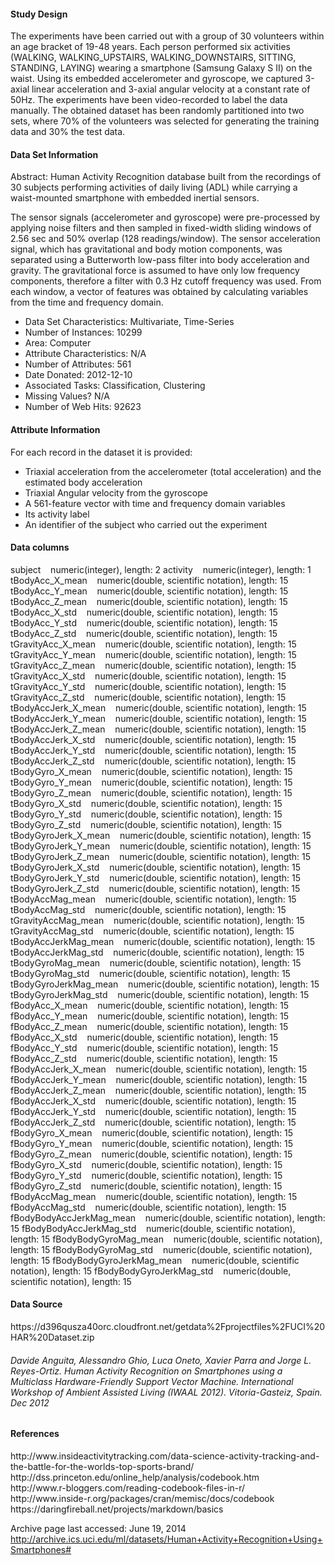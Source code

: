 
<h4>Study Design</h4>  
The experiments have been carried out with a group of 30 volunteers within an age bracket of 19-48 years. Each person performed six activities (WALKING, WALKING_UPSTAIRS, WALKING_DOWNSTAIRS, SITTING, STANDING, LAYING) wearing a smartphone (Samsung Galaxy S II) on the waist. Using its embedded accelerometer and gyroscope, we captured 3-axial linear acceleration and 3-axial angular velocity at a constant rate of 50Hz. The experiments have been video-recorded to label the data manually. The obtained dataset has been randomly partitioned into two sets, where 70% of the volunteers was selected for generating the training data and 30% the test data.

<h4>Data Set Information</h4>
Abstract: Human Activity Recognition database built from the recordings of 30 subjects performing activities of daily living (ADL) while carrying a waist-mounted smartphone with embedded inertial sensors.
	
The sensor signals (accelerometer and gyroscope) were pre-processed by applying noise filters and then sampled in fixed-width sliding windows of 2.56 sec and 50% overlap (128 readings/window). The sensor acceleration signal, which has gravitational and body motion components, was separated using a Butterworth low-pass filter into body acceleration and gravity. The gravitational force is assumed to have only low frequency components, therefore a filter with 0.3 Hz cutoff frequency was used. From each window, a vector of features was obtained by calculating variables from the time and frequency domain.

<ul>
<li>Data Set Characteristics: Multivariate, Time-Series</li>
<li>Number of Instances: 10299</li>
<li>Area: Computer</li>
<li>Attribute Characteristics: N/A</li>
<li>Number of Attributes: 561</li>
<li>Date Donated: 2012-12-10</li>
<li>Associated Tasks: Classification, Clustering</li>
<li>Missing Values? N/A</li>
<li>Number of Web Hits: 92623</li>
</ul>

<h4/>Attribute Information</h4>
For each record in the dataset it is provided:
<ul>
<li>Triaxial acceleration from the accelerometer (total acceleration) and the estimated body acceleration</li>
<li>Triaxial Angular velocity from the gyroscope</li>
<li>A 561-feature vector with time and frequency domain variables</li>
<li>Its activity label</li>
<li>An identifier of the subject who carried out the experiment</li>
</ul>

<h4>Data columns</h4>  
 subject&nbsp;&nbsp;&nbsp;&nbsp;numeric(integer), length: 2  
 activity&nbsp;&nbsp;&nbsp;&nbsp;numeric(integer), length: 1  
 tBodyAcc_X_mean&nbsp;&nbsp;&nbsp;&nbsp;numeric(double, scientific notation), length: 15  
 tBodyAcc_Y_mean&nbsp;&nbsp;&nbsp;&nbsp;numeric(double, scientific notation), length: 15  
 tBodyAcc_Z_mean&nbsp;&nbsp;&nbsp;&nbsp;numeric(double, scientific notation), length: 15  
 tBodyAcc_X_std&nbsp;&nbsp;&nbsp;&nbsp;numeric(double, scientific notation), length: 15  
 tBodyAcc_Y_std&nbsp;&nbsp;&nbsp;&nbsp;numeric(double, scientific notation), length: 15  
 tBodyAcc_Z_std&nbsp;&nbsp;&nbsp;&nbsp;numeric(double, scientific notation), length: 15  
 tGravityAcc_X_mean&nbsp;&nbsp;&nbsp;&nbsp;numeric(double, scientific notation), length: 15  
 tGravityAcc_Y_mean&nbsp;&nbsp;&nbsp;&nbsp;numeric(double, scientific notation), length: 15  
 tGravityAcc_Z_mean&nbsp;&nbsp;&nbsp;&nbsp;numeric(double, scientific notation), length: 15  
 tGravityAcc_X_std&nbsp;&nbsp;&nbsp;&nbsp;numeric(double, scientific notation), length: 15  
 tGravityAcc_Y_std&nbsp;&nbsp;&nbsp;&nbsp;numeric(double, scientific notation), length: 15  
 tGravityAcc_Z_std&nbsp;&nbsp;&nbsp;&nbsp;numeric(double, scientific notation), length: 15  
 tBodyAccJerk_X_mean&nbsp;&nbsp;&nbsp;&nbsp;numeric(double, scientific notation), length: 15  
 tBodyAccJerk_Y_mean&nbsp;&nbsp;&nbsp;&nbsp;numeric(double, scientific notation), length: 15  
 tBodyAccJerk_Z_mean&nbsp;&nbsp;&nbsp;&nbsp;numeric(double, scientific notation), length: 15  
 tBodyAccJerk_X_std&nbsp;&nbsp;&nbsp;&nbsp;numeric(double, scientific notation), length: 15  
 tBodyAccJerk_Y_std&nbsp;&nbsp;&nbsp;&nbsp;numeric(double, scientific notation), length: 15  
 tBodyAccJerk_Z_std&nbsp;&nbsp;&nbsp;&nbsp;numeric(double, scientific notation), length: 15  
 tBodyGyro_X_mean&nbsp;&nbsp;&nbsp;&nbsp;numeric(double, scientific notation), length: 15  
 tBodyGyro_Y_mean&nbsp;&nbsp;&nbsp;&nbsp;numeric(double, scientific notation), length: 15  
 tBodyGyro_Z_mean&nbsp;&nbsp;&nbsp;&nbsp;numeric(double, scientific notation), length: 15  
 tBodyGyro_X_std&nbsp;&nbsp;&nbsp;&nbsp;numeric(double, scientific notation), length: 15  
 tBodyGyro_Y_std&nbsp;&nbsp;&nbsp;&nbsp;numeric(double, scientific notation), length: 15  
 tBodyGyro_Z_std&nbsp;&nbsp;&nbsp;&nbsp;numeric(double, scientific notation), length: 15  
 tBodyGyroJerk_X_mean&nbsp;&nbsp;&nbsp;&nbsp;numeric(double, scientific notation), length: 15  
 tBodyGyroJerk_Y_mean&nbsp;&nbsp;&nbsp;&nbsp;numeric(double, scientific notation), length: 15  
 tBodyGyroJerk_Z_mean&nbsp;&nbsp;&nbsp;&nbsp;numeric(double, scientific notation), length: 15  
 tBodyGyroJerk_X_std&nbsp;&nbsp;&nbsp;&nbsp;numeric(double, scientific notation), length: 15  
 tBodyGyroJerk_Y_std&nbsp;&nbsp;&nbsp;&nbsp;numeric(double, scientific notation), length: 15  
 tBodyGyroJerk_Z_std&nbsp;&nbsp;&nbsp;&nbsp;numeric(double, scientific notation), length: 15  
 tBodyAccMag_mean&nbsp;&nbsp;&nbsp;&nbsp;numeric(double, scientific notation), length: 15  
 tBodyAccMag_std&nbsp;&nbsp;&nbsp;&nbsp;numeric(double, scientific notation), length: 15  
 tGravityAccMag_mean&nbsp;&nbsp;&nbsp;&nbsp;numeric(double, scientific notation), length: 15  
 tGravityAccMag_std&nbsp;&nbsp;&nbsp;&nbsp;numeric(double, scientific notation), length: 15  
 tBodyAccJerkMag_mean&nbsp;&nbsp;&nbsp;&nbsp;numeric(double, scientific notation), length: 15  
 tBodyAccJerkMag_std&nbsp;&nbsp;&nbsp;&nbsp;numeric(double, scientific notation), length: 15  
 tBodyGyroMag_mean&nbsp;&nbsp;&nbsp;&nbsp;numeric(double, scientific notation), length: 15  
 tBodyGyroMag_std&nbsp;&nbsp;&nbsp;&nbsp;numeric(double, scientific notation), length: 15  
 tBodyGyroJerkMag_mean&nbsp;&nbsp;&nbsp;&nbsp;numeric(double, scientific notation), length: 15  
 tBodyGyroJerkMag_std&nbsp;&nbsp;&nbsp;&nbsp;numeric(double, scientific notation), length: 15  
 fBodyAcc_X_mean&nbsp;&nbsp;&nbsp;&nbsp;numeric(double, scientific notation), length: 15  
 fBodyAcc_Y_mean&nbsp;&nbsp;&nbsp;&nbsp;numeric(double, scientific notation), length: 15  
 fBodyAcc_Z_mean&nbsp;&nbsp;&nbsp;&nbsp;numeric(double, scientific notation), length: 15  
 fBodyAcc_X_std&nbsp;&nbsp;&nbsp;&nbsp;numeric(double, scientific notation), length: 15  
 fBodyAcc_Y_std&nbsp;&nbsp;&nbsp;&nbsp;numeric(double, scientific notation), length: 15  
 fBodyAcc_Z_std&nbsp;&nbsp;&nbsp;&nbsp;numeric(double, scientific notation), length: 15  
 fBodyAccJerk_X_mean&nbsp;&nbsp;&nbsp;&nbsp;numeric(double, scientific notation), length: 15  
 fBodyAccJerk_Y_mean&nbsp;&nbsp;&nbsp;&nbsp;numeric(double, scientific notation), length: 15  
 fBodyAccJerk_Z_mean&nbsp;&nbsp;&nbsp;&nbsp;numeric(double, scientific notation), length: 15  
 fBodyAccJerk_X_std&nbsp;&nbsp;&nbsp;&nbsp;numeric(double, scientific notation), length: 15  
 fBodyAccJerk_Y_std&nbsp;&nbsp;&nbsp;&nbsp;numeric(double, scientific notation), length: 15  
 fBodyAccJerk_Z_std&nbsp;&nbsp;&nbsp;&nbsp;numeric(double, scientific notation), length: 15  
 fBodyGyro_X_mean&nbsp;&nbsp;&nbsp;&nbsp;numeric(double, scientific notation), length: 15  
 fBodyGyro_Y_mean&nbsp;&nbsp;&nbsp;&nbsp;numeric(double, scientific notation), length: 15  
 fBodyGyro_Z_mean&nbsp;&nbsp;&nbsp;&nbsp;numeric(double, scientific notation), length: 15  
 fBodyGyro_X_std&nbsp;&nbsp;&nbsp;&nbsp;numeric(double, scientific notation), length: 15  
 fBodyGyro_Y_std&nbsp;&nbsp;&nbsp;&nbsp;numeric(double, scientific notation), length: 15  
 fBodyGyro_Z_std&nbsp;&nbsp;&nbsp;&nbsp;numeric(double, scientific notation), length: 15  
 fBodyAccMag_mean&nbsp;&nbsp;&nbsp;&nbsp;numeric(double, scientific notation), length: 15  
 fBodyAccMag_std&nbsp;&nbsp;&nbsp;&nbsp;numeric(double, scientific notation), length: 15  
 fBodyBodyAccJerkMag_mean&nbsp;&nbsp;&nbsp;&nbsp;numeric(double, scientific notation), length: 15  
 fBodyBodyAccJerkMag_std&nbsp;&nbsp;&nbsp;&nbsp;numeric(double, scientific notation), length: 15  
 fBodyBodyGyroMag_mean&nbsp;&nbsp;&nbsp;&nbsp;numeric(double, scientific notation), length: 15  
 fBodyBodyGyroMag_std&nbsp;&nbsp;&nbsp;&nbsp;numeric(double, scientific notation), length: 15  
 fBodyBodyGyroJerkMag_mean&nbsp;&nbsp;&nbsp;&nbsp;numeric(double, scientific notation), length: 15  
 fBodyBodyGyroJerkMag_std&nbsp;&nbsp;&nbsp;&nbsp;numeric(double, scientific notation), length: 15  



<h4>Data Source</h4>  
https://d396qusza40orc.cloudfront.net/getdata%2Fprojectfiles%2FUCI%20HAR%20Dataset.zip<br/>
<h6>Davide Anguita, Alessandro Ghio, Luca Oneto, Xavier Parra and Jorge L. Reyes-Ortiz. Human Activity Recognition on Smartphones using a Multiclass Hardware-Friendly Support Vector Machine. International Workshop of Ambient Assisted Living (IWAAL 2012). Vitoria-Gasteiz, Spain. Dec 2012</h6>
  
<h4>References</h4>  
http://www.insideactivitytracking.com/data-science-activity-tracking-and-the-battle-for-the-worlds-top-sports-brand/<br/>
http://dss.princeton.edu/online_help/analysis/codebook.htm<br/>
http://www.r-bloggers.com/reading-codebook-files-in-r/<br/>
http://www.inside-r.org/packages/cran/memisc/docs/codebook<br/>
https://daringfireball.net/projects/markdown/basics<br/>
  
  
Archive page last accessed: June 19, 2014<br/>
http://archive.ics.uci.edu/ml/datasets/Human+Activity+Recognition+Using+Smartphones#<br/>
